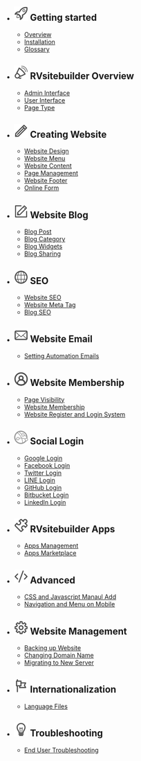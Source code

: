 - ## ![image](images/icon_getting_started.svg) Getting started

  - [Overview](overview.md)
  - [Installation](installation.md)
  - [Glossary](glossary.md)

- ## ![image](images/icon_overview.svg) RVsitebuilder Overview

  - [Admin Interface](admin-interface.md)
  - [User Interface](user-interface.md)
  - [Page Type](page-type.md)

- ## ![image](images/icon_creating_website.svg) Creating Website

  - [Website Design](website-design.md)
  - [Website Menu](website-menu.md)
  - [Website Content](website-content.md)
  - [Page Management](page-management.md)
  - [Website Footer](website-footer.md)
  - [Online Form](online-form.md)

- ## ![image](images/icon_blog.svg) Website Blog

  - [Blog Post](blog-post.md)
  - [Blog Category](blog-category.md)
  - [Blog Widgets](blog-widget.md)
  - [Blog Sharing](blog-sharing.md)

- ## ![image](images/icon_seo.svg) SEO

  - [Website SEO](website-seo.md)
  - [Website Meta Tag](website-meta-tag.md)
  - [Blog SEO](blog-seo.md)

- ## ![image](images/icon_email.svg) Website Email

  - [Setting Automation Emails](email-template.md)

- ## ![image](images/icon_membership.svg) Website Membership

  - [Page Visibility](page-visibility.md)
  - [Website Membership](website-membership.md)
  - [Website Register and Login System](register-and-login-system.md)
  
- ## ![image](images/icon_social_signin.svg) Social Login

  - [Google Login](google-login.md)
  - [Facebook Login](facebook-login.md)
  - [Twitter Login](twitter-login.md)
  - [LINE Login](line-login.md)
  - [GitHub Login](github-login.md)
  - [Bitbucket Login](bitbucket-login.md)
  - [LinkedIn Login](linkedin-login.md)

- ## ![image](images/icon_apps.svg) RVsitebuilder Apps

  - [Apps Management](apps.md)
  - [Apps Marketplace](apps-marketplace.md)

- ## ![image](images/icon_advanced.svg) Advanced

  - [CSS and Javascript Manaul Add](css-and-javascript.md)
  - [Navigation and Menu on Mobile](navigation-menu-on-mobile.md)

- ## ![image](images/icon_management.svg) Website Management

  - [Backing up Website](backup-website.md)
  - [Changing Domain Name](change-domainname.md)
  - [Migrating to New Server](migration.md)

- ## ![image](images/icon_internationalization.svg) Internationalization

  - [Language Files](language-file.md)

- ## ![image](images/icon_troubleshooting.svg) Troubleshooting

  - [End User Troubleshooting](https://support.rvglobalsoft.com/hc/en-us/categories/360002328334)
